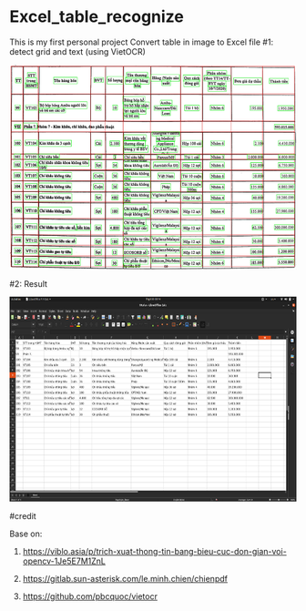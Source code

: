 # Excel_table_recognize
This is my first personal project
Convert table in image to Excel file
#1: detect grid and text (using VietOCR)

<img src="/result/result.jpg" width="600" height="360">






#2: Result

<img src="/result/result_excel.png" width="600" height="360">







#credit

Base on:

 1) https://viblo.asia/p/trich-xuat-thong-tin-bang-bieu-cuc-don-gian-voi-opencv-1Je5E7M1ZnL
 
 2) https://gitlab.sun-asterisk.com/le.minh.chien/chienpdf
 
 3) https://github.com/pbcquoc/vietocr
